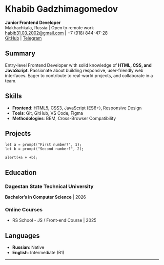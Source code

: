 # Khabib Gadzhimagomedov  
**Junior Frontend Developer**  
Makhachkala, Russia | Open to remote work  
habib31.03.2002@gmail.com | +7 (918) 844-47-28  
[GitHub](https://github.com/Khabib1802) | [Telegram](https://t.me/kebabgg) 

## Summary  
Entry-level Frontend Developer with solid knowledge of **HTML, CSS, and JavaScript**. Passionate about building responsive, user-friendly web interfaces. Eager to contribute to real-world projects, and collaborate in a team.

## Skills  
- **Frontend**: HTML5, CSS3, JavaScript (ES6+), Responsive Design  
- **Tools**: Git, GitHub, VS Code, Figma  
- **Methodologies**: BEM, Cross-Browser Compatibility

## Projects  
```
let a = prompt("First number?", 1);
let b = prompt("Second number?", 2);

alert(+a + +b);
```
## Education  
### Dagestan State Technical University  
**Bachelor’s in Computer Science** | 2026   

### Online Courses 
- RS School - JS / Front-end Course | 2025  

## Languages  
- **Russian**: Native  
- **English**: Intermediate (B1)  

---  